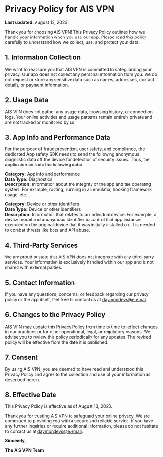 # Privacy Policy for AIS VPN

**Last updated:** August 13, 2023

Thank you for choosing AIS VPN! This Privacy Policy outlines how we handle your information when you use our app. Please read this policy carefully to understand how we collect, use, and protect your data.

## 1. Information Collection

We want to reassure you that AIS VPN is committed to safeguarding your privacy. Our app does not collect any personal information from you. We do not request or store any sensitive data such as names, addresses, contact details, or payment information.

## 2. Usage Data

AIS VPN does not gather any usage data, browsing history, or connection logs. Your online activities and usage patterns remain entirely private and are not tracked or monitored by us.

## 3. App Info and Performance Data

For the purpose of fraud prevention, user safety, and compliance, the dedicated App safety SDK needs to send the following anonymous diagnostic data off the device for detection of security issues. Thus, the application collects the following data:

**Category:** App info and performance  
**Data Type:** Diagnostics  
**Description:** Information about the integrity of the app and the operating system. For example, rooting, running in an emulator, hooking framework usage, etc...

**Category:** Device or other identifiers  
**Data Type:** Device or other identifiers  
**Description:** Information that relates to an individual device. For example, a device model and anonymous identifier to control that app instance executed on the original device that it was initially installed on. It is needed to combat threats like bots and API abuse.

## 4. Third-Party Services

We are proud to state that AIS VPN does not integrate with any third-party services. Your information is exclusively handled within our app and is not shared with external parties.

## 5. Contact Information

If you have any questions, concerns, or feedback regarding our privacy policy or the app itself, feel free to contact us at daymondevs@e.email.

## 6. Changes to the Privacy Policy

AIS VPN may update this Privacy Policy from time to time to reflect changes in our practices or for other operational, legal, or regulatory reasons. We advise you to review this policy periodically for any updates. The revised policy will be effective from the date it is published.

## 7. Consent

By using AIS VPN, you are deemed to have read and understood this Privacy Policy and agree to the collection and use of your information as described herein.

## 8. Effective Date

This Privacy Policy is effective as of August 13, 2023.

Thank you for trusting AIS VPN to safeguard your online privacy. We are committed to providing you with a secure and reliable service. If you have any further inquiries or require additional information, please do not hesitate to contact us at daymondevs@e.email.

**Sincerely,**

**The AIS VPN Team**
